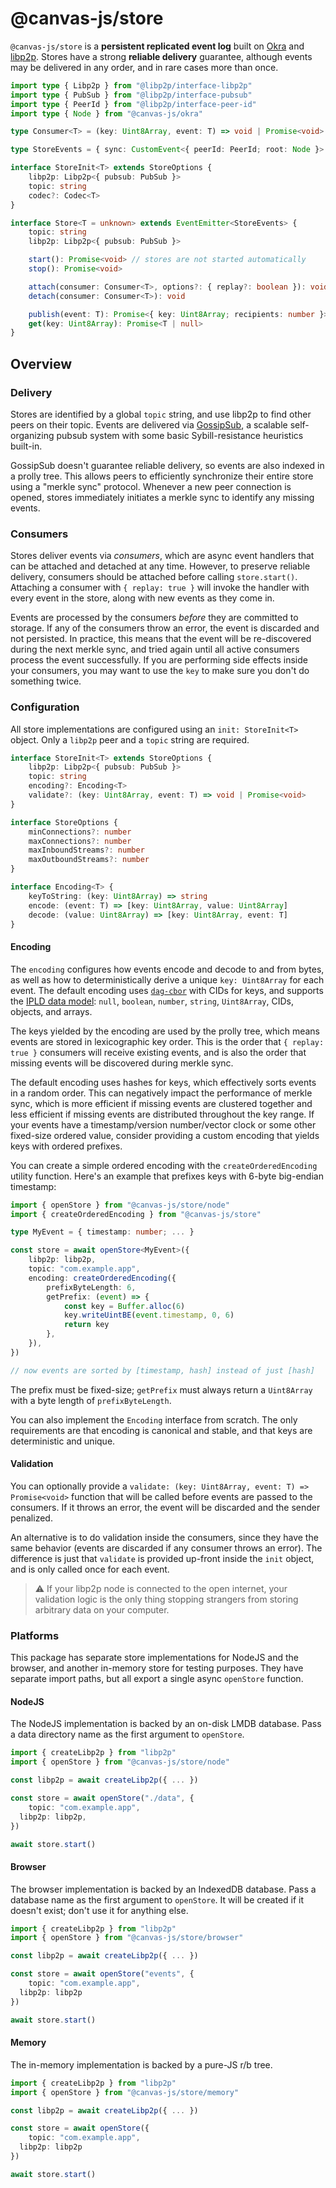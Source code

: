# @canvas-js/store

`@canvas-js/store` is a **persistent replicated event log** built on [Okra](https://github.com/canvasxyz/okra-js) and [libp2p](https://github.com/libp2p/js-libp2p). Stores have a strong **reliable delivery** guarantee, although events may be delivered in any order, and in rare cases more than once.

```ts
import type { Libp2p } from "@libp2p/interface-libp2p"
import type { PubSub } from "@libp2p/interface-pubsub"
import type { PeerId } from "@libp2p/interface-peer-id"
import type { Node } from "@canvas-js/okra"

type Consumer<T> = (key: Uint8Array, event: T) => void | Promise<void>

type StoreEvents = { sync: CustomEvent<{ peerId: PeerId; root: Node }> }

interface StoreInit<T> extends StoreOptions {
	libp2p: Libp2p<{ pubsub: PubSub }>
	topic: string
	codec?: Codec<T>
}

interface Store<T = unknown> extends EventEmitter<StoreEvents> {
	topic: string
	libp2p: Libp2p<{ pubsub: PubSub }>

	start(): Promise<void> // stores are not started automatically
	stop(): Promise<void>

	attach(consumer: Consumer<T>, options?: { replay?: boolean }): void
	detach(consumer: Consumer<T>): void

	publish(event: T): Promise<{ key: Uint8Array; recipients: number }>
	get(key: Uint8Array): Promise<T | null>
}
```

## Overview

### Delivery

Stores are identified by a global `topic` string, and use libp2p to find other peers on their topic. Events are delivered via [GossipSub](https://github.com/ChainSafe/js-libp2p-gossipsub), a scalable self-organizing pubsub system with some basic Sybill-resistance heuristics built-in.

GossipSub doesn't guarantee reliable delivery, so events are also indexed in a prolly tree. This allows peers to efficiently synchronize their entire store using a "merkle sync" protocol. Whenever a new peer connection is opened, stores immediately initiates a merkle sync to identify any missing events.

### Consumers

Stores deliver events via _consumers_, which are async event handlers that can be attached and detached at any time. However, to preserve reliable delivery, consumers should be attached before calling `store.start()`. Attaching a consumer with `{ replay: true }` will invoke the handler with every event in the store, along with new events as they come in.

Events are processed by the consumers _before_ they are committed to storage. If any of the consumers throw an error, the event is discarded and not persisted. In practice, this means that the event will be re-discovered during the next merkle sync, and tried again until all active consumers process the event successfully. If you are performing side effects inside your consumers, you may want to use the `key` to make sure you don't do something twice.

### Configuration

All store implementations are configured using an `init: StoreInit<T>` object. Only a `libp2p` peer and a `topic` string are required.

```ts
interface StoreInit<T> extends StoreOptions {
	libp2p: Libp2p<{ pubsub: PubSub }>
	topic: string
	encoding?: Encoding<T>
	validate?: (key: Uint8Array, event: T) => void | Promise<void>
}

interface StoreOptions {
	minConnections?: number
	maxConnections?: number
	maxInboundStreams?: number
	maxOutboundStreams?: number
}

interface Encoding<T> {
	keyToString: (key: Uint8Array) => string
	encode: (event: T) => [key: Uint8Array, value: Uint8Array]
	decode: (value: Uint8Array) => [key: Uint8Array, event: T]
}
```

#### Encoding

The `encoding` configures how events encode and decode to and from bytes, as well as how to deterministically derive a unique `key: Uint8Array` for each event. The default encoding uses [`dag-cbor`](https://github.com/ipld/js-dag-cbor) with CIDs for keys, and supports the [IPLD data model](https://ipld.io/docs/data-model/): `null`, `boolean`, `number`, `string`, `Uint8Array`, CIDs, objects, and arrays.

The keys yielded by the encoding are used by the prolly tree, which means events are stored in lexicographic key order. This is the order that `{ replay: true }` consumers will receive existing events, and is also the order that missing events will be discovered during merkle sync.

The default encoding uses hashes for keys, which effectively sorts events in a random order. This can negatively impact the performance of merkle sync, which is more efficient if missing events are clustered together and less efficient if missing events are distributed throughout the key range. If your events have a timestamp/version number/vector clock or some other fixed-size ordered value, consider providing a custom encoding that yields keys with ordered prefixes.

You can create a simple ordered encoding with the `createOrderedEncoding` utility function. Here's an example that prefixes keys with 6-byte big-endian timestamp:

```ts
import { openStore } from "@canvas-js/store/node"
import { createOrderedEncoding } from "@canvas-js/store"

type MyEvent = { timestamp: number; ... }

const store = await openStore<MyEvent>({
	libp2p: libp2p,
	topic: "com.example.app",
	encoding: createOrderedEncoding({
		prefixByteLength: 6,
		getPrefix: (event) => {
			const key = Buffer.alloc(6)
			key.writeUintBE(event.timestamp, 0, 6)
			return key
		},
	}),
})

// now events are sorted by [timestamp, hash] instead of just [hash]
```

The prefix must be fixed-size; `getPrefix` must always return a `Uint8Array` with a byte length of `prefixByteLength`.

You can also implement the `Encoding` interface from scratch. The only requirements are that encoding is canonical and stable, and that keys are deterministic and unique.

#### Validation

You can optionally provide a `validate: (key: Uint8Array, event: T) => Promise<void>` function that will be called before events are passed to the consumers. If it throws an error, the event will be discarded and the sender penalized.

An alternative is to do validation inside the consumers, since they have the same behavior (events are discarded if any consumer throws an error). The difference is just that `validate` is provided up-front inside the `init` object, and is only called once for each event.

> ⚠️ If your libp2p node is connected to the open internet, your validation logic is the only thing stopping strangers from storing arbitrary data on your computer.

### Platforms

This package has separate store implementations for NodeJS and the browser, and another in-memory store for testing purposes. They have separate import paths, but all export a single async `openStore` function.

#### NodeJS

The NodeJS implementation is backed by an on-disk LMDB database. Pass a data directory name as the first argument to `openStore`.

```ts
import { createLibp2p } from "libp2p"
import { openStore } from "@canvas-js/store/node"

const libp2p = await createLibp2p({ ... })

const store = await openStore("./data", {
	topic: "com.example.app",
  libp2p: libp2p,
})

await store.start()
```

#### Browser

The browser implementation is backed by an IndexedDB database. Pass a database name as the first argument to `openStore`. It will be created if it doesn't exist; don't use it for anything else.

```ts
import { createLibp2p } from "libp2p"
import { openStore } from "@canvas-js/store/browser"

const libp2p = await createLibp2p({ ... })

const store = await openStore("events", {
	topic: "com.example.app",
  libp2p: libp2p
})

await store.start()
```

#### Memory

The in-memory implementation is backed by a pure-JS r/b tree.

```ts
import { createLibp2p } from "libp2p"
import { openStore } from "@canvas-js/store/memory"

const libp2p = await createLibp2p({ ... })

const store = await openStore({
	topic: "com.example.app",
  libp2p: libp2p
})

await store.start()
```
